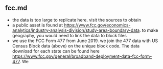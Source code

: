 fcc.md
-----------------

- the data is too large to replicate here.  visit the sources to obtain
- a public asset is found at https://www.fcc.gov/economics-analytics/industry-analysis-division/study-area-boundary-data.  to make geography, you would need to link the data to block files
- we use the FCC Form 477 from June 2019.  we join the 477 data with US Census Block data (above) on the unique block code.  The data download for each state can be found here https://www.fcc.gov/general/broadband-deployment-data-fcc-form-477.  We 






